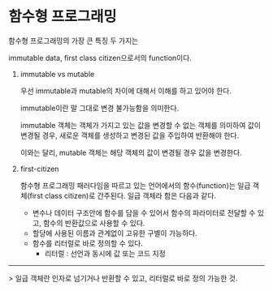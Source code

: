 # 함수형 프로그래밍

함수형 프로그래밍의 가장 큰 특징 두 가지는 

immutable data, first class citizen으로서의 function이다.

1. immutable vs mutable

    우선 immutable과 mutable의 차이에 대해서 이해를 하고 있어야 한다. 

    immutable이란 말 그대로 변경 불가능함을 의미한다. 

    immutable 객체는 객체가 가지고 있는 값을 변경할 수 없는 객체를 의미하여 값이 변경될 경우, 새로운 객체를 생성하고 변경된 값을 주입하여 반환해야 한다. 

    이와는 달리, mutable 객체는 해당 객체의 값이 변경될 경우 값을 변경한다.
    

2. first-citizen

    함수형 프로그래밍 패러다임을 따르고 있는 언어에서의 함수(function)는 일급 객체(first class citizen)로 간주된다. 일급 객체라 함은 다음과 같다.

    + 변수나 데이터 구조안에 함수를 담을 수 있어서 함수의 파라미터로 전달할 수 있고, 함수의 반환값으로 사용할 수 있다.
    + 할당에 사용된 이름과 관계없이 고유한 구별이 가능하다.
    + 함수를 리터럴로 바로 정의할 수 있다.
        - 리터럴 : 선언과 동시에 값 또는 코드 지정

<hr/>
    > 일급 객체란 인자로 넘기거나 반환할 수 있고, 리터럴로 바로 정의 가능한 것.



